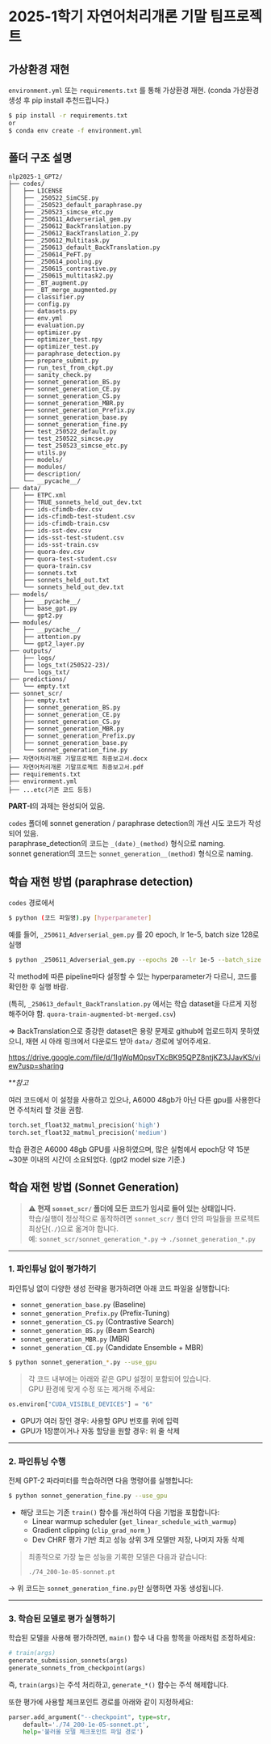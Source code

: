 # 2025-1학기 자연어처리개론 기말 팀프로젝트



## 가상환경 재현

`environment.yml` 또는 `requirements.txt` 를 통해 가상환경 재현.
(conda 가상환경 생성 후 pip install 추천드립니다.)

```bash
$ pip install -r requirements.txt
or
$ conda env create -f environment.yml
```



## 폴더 구조 설명

```
nlp2025-1_GPT2/
├── codes/
│   ├── LICENSE
│   ├── _250522_SimCSE.py
│   ├── _250523_default_paraphrase.py
│   ├── _250523_simcse_etc.py
│   ├── _250611_Adverserial_gem.py
│   ├── _250612_BackTranslation.py
│   ├── _250612_BackTranslation_2.py
│   ├── _250612_Multitask.py
│   ├── _250613_default_BackTranslation.py
│   ├── _250614_PeFT.py
│   ├── _250614_pooling.py
│   ├── _250615_contrastive.py
│   ├── _250615_multitask2.py
│   ├── _BT_augment.py
│   ├── _BT_merge_augmented.py
│   ├── classifier.py
│   ├── config.py
│   ├── datasets.py
│   ├── env.yml
│   ├── evaluation.py
│   ├── optimizer.py
│   ├── optimizer_test.npy
│   ├── optimizer_test.py
│   ├── paraphrase_detection.py
│   ├── prepare_submit.py
│   ├── run_test_from_ckpt.py
│   ├── sanity_check.py
│   ├── sonnet_generation_BS.py
│   ├── sonnet_generation_CE.py
│   ├── sonnet_generation_CS.py
│   ├── sonnet_generation_MBR.py
│   ├── sonnet_generation_Prefix.py
│   ├── sonnet_generation_base.py
│   ├── sonnet_generation_fine.py
│   ├── test_250522_default.py
│   ├── test_250522_simcse.py
│   ├── test_250523_simcse_etc.py
│   ├── utils.py
│   ├── models/
│   ├── modules/
│   ├── description/
│   └── __pycache__/
├── data/
│   ├── ETPC.xml
│   ├── TRUE_sonnets_held_out_dev.txt
│   ├── ids-cfimdb-dev.csv
│   ├── ids-cfimdb-test-student.csv
│   ├── ids-cfimdb-train.csv
│   ├── ids-sst-dev.csv
│   ├── ids-sst-test-student.csv
│   ├── ids-sst-train.csv
│   ├── quora-dev.csv
│   ├── quora-test-student.csv
│   ├── quora-train.csv
│   ├── sonnets.txt
│   ├── sonnets_held_out.txt
│   └── sonnets_held_out_dev.txt
├── models/
│   ├── __pycache__/
│   ├── base_gpt.py
│   └── gpt2.py
├── modules/
│   ├── __pycache__/
│   ├── attention.py
│   └── gpt2_layer.py
├── outputs/
│   ├── logs/
│   ├── logs_txt(250522-23)/
│   └── logs_txt/
├── predictions/
│   └── empty.txt
├── sonnet_scr/
│   ├── empty.txt
│   ├── sonnet_generation_BS.py
│   ├── sonnet_generation_CE.py
│   ├── sonnet_generation_CS.py
│   ├── sonnet_generation_MBR.py
│   ├── sonnet_generation_Prefix.py
│   ├── sonnet_generation_base.py
│   └── sonnet_generation_fine.py
├── 자연어처리개론 기말프로젝트 최종보고서.docx
├── 자연어처리개론 기말프로젝트 최종보고서.pdf
├── requirements.txt
├── environment.yml
├── ...etc(기존 코드 등등)
```

**PART-I**의 과제는 완성되어 있음.

`codes` 폴더에 sonnet generation / paraphrase detection의 개선 시도 코드가 작성되어 있음.  
paraphrase_detection의 코드는 `_(date)_(method)` 형식으로 naming.  
sonnet generation의 코드는 `sonnet_generation__(method)` 형식으로 naming.  


## 학습 재현 방법 (paraphrase detection)

`codes` 경로에서

```bash
$ python (코드 파일명).py [hyperparameter]
```



예를 들어, `_250611_Adverserial_gem.py` 를 20 epoch, lr 1e-5, batch size 128로 실행

```bash
$ python _250611_Adverserial_gem.py --epochs 20 --lr 1e-5 --batch_size 128
```



각 method에 따른 pipeline마다 설정할 수 있는 hyperparameter가 다르니, 코드를 확인한 후 실행 바람.

(특히, `_250613_default_BackTranslation.py` 에서는 학습 dataset을 다르게 지정해주어야 함. `quora-train-augmented-bt-merged.csv`)

=> BackTranslation으로 증강한 dataset은 용량 문제로 github에 업로드하지 못하였으니,
재현 시 아래 링크에서 다운로드 받아 `data/` 경로에 넣어주세요.

https://drive.google.com/file/d/1IgWqM0psvTXcBK95QPZ8ntjKZ3JJavKS/view?usp=sharing



**\**참고**

여러 코드에서 이 설정을 사용하고 있으나, A6000 48gb가 아닌 다른 gpu를 사용한다면 주석처리 할 것을 권함.

```python
torch.set_float32_matmul_precision('high')
torch.set_float32_matmul_precision('medium')
```



학습 환경은 A6000 48gb GPU를 사용하였으며,
많은 실험에서 epoch당 약 15분~30분 이내의 시간이 소요되었다. (gpt2 model size 기준.)



## 학습 재현 방법 (Sonnet Generation)

> **⚠️ 현재 `sonnet_scr/` 폴더에 모든 코드가 임시로 들어 있는 상태입니다.**  
> 학습/실행이 정상적으로 동작하려면 `sonnet_scr/` 폴더 안의 파일들을 프로젝트 최상단(`./`)으로 옮겨야 합니다.  
> 예: `sonnet_scr/sonnet_generation_*.py` → `./sonnet_generation_*.py`

---

### 1. 파인튜닝 없이 평가하기

파인튜닝 없이 다양한 생성 전략을 평가하려면 아래 코드 파일을 실행합니다:

- `sonnet_generation_base.py` (Baseline)
- `sonnet_generation_Prefix.py` (Prefix-Tuning)
- `sonnet_generation_CS.py` (Contrastive Search)
- `sonnet_generation_BS.py` (Beam Search)
- `sonnet_generation_MBR.py` (MBR)
- `sonnet_generation_CE.py` (Candidate Ensemble + MBR)

```bash
$ python sonnet_generation_*.py --use_gpu
```

> 각 코드 내부에는 아래와 같은 GPU 설정이 포함되어 있습니다.  
> GPU 환경에 맞게 수정 또는 제거해 주세요:

```python
os.environ["CUDA_VISIBLE_DEVICES"] = "6"
```

- GPU가 여러 장인 경우: 사용할 GPU 번호를 위에 입력  
- GPU가 1장뿐이거나 자동 할당을 원할 경우: 위 줄 삭제

---

### 2. 파인튜닝 수행

전체 GPT-2 파라미터를 학습하려면 다음 명령어를 실행합니다:

```bash
$ python sonnet_generation_fine.py --use_gpu
```

- 해당 코드는 기존 `train()` 함수를 개선하여 다음 기법을 포함합니다:
  - Linear warmup scheduler (`get_linear_schedule_with_warmup`)
  - Gradient clipping (`clip_grad_norm_`)
  - Dev CHRF 평가 기반 최고 성능 상위 3개 모델만 저장, 나머지 자동 삭제

> 최종적으로 가장 높은 성능을 기록한 모델은 다음과 같습니다:
>
> `./74_200-1e-05-sonnet.pt`

→ 위 코드는 `sonnet_generation_fine.py`만 실행하면 자동 생성됩니다.

---

### 3. 학습된 모델로 평가 실행하기

학습된 모델을 사용해 평가하려면, `main()` 함수 내 다음 항목을 아래처럼 조정하세요:

```python
# train(args)
generate_submission_sonnets(args)
generate_sonnets_from_checkpoint(args)
```

즉, `train(args)`는 주석 처리하고, `generate_*()` 함수는 주석 해제합니다.

또한 평가에 사용할 체크포인트 경로를 아래와 같이 지정하세요:

```python
parser.add_argument("--checkpoint", type=str,
    default='./74_200-1e-05-sonnet.pt',
    help='불러올 모델 체크포인트 파일 경로')
```
